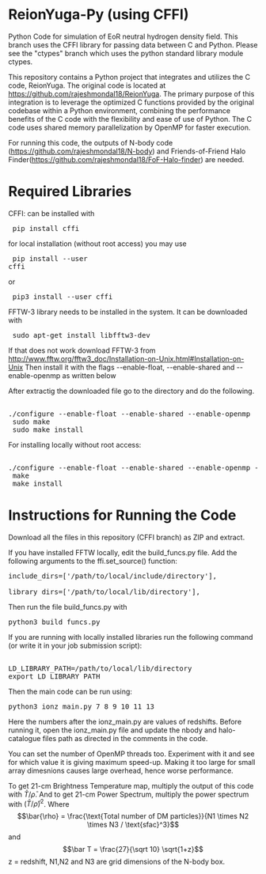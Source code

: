 # ReionYuga-Py (using CFFI)
Python Code for simulation of EoR neutral hydrogen density field. This branch uses the CFFI library for passing data between C and Python. Please see the "ctypes" branch which uses the python standard library module ctypes.

This repository contains a Python project that integrates and utilizes the C code, ReionYuga. The original code is located at https://github.com/rajeshmondal18/ReionYuga. The primary purpose of this integration is to leverage the optimized C functions provided by the original codebase within a Python environment, combining the performance benefits of the C code with the flexibility and ease of use of Python. The C code uses shared memory parallelization by OpenMP for faster execution.

For running this code, the outputs of N-body code (https://github.com/rajeshmondal18/N-body) and Friends-of-Friend Halo Finder(https://github.com/rajeshmondal18/FoF-Halo-finder) are needed.



# Required Libraries

CFFI: can be installed with <pre>  pip install cffi </pre>
for local installation (without root access) you may use <pre> pip install --user cffi </pre> or <pre> pip3 install --user cffi </pre>
FFTW-3 library needs to be installed in the system. It can be downloaded with 
<pre> sudo apt-get install libfftw3-dev </pre>

If that does not work download FFTW-3 from http://www.fftw.org/fftw3_doc/Installation-on-Unix.html#Installation-on-Unix Then install it with the flags --enable-float, --enable-shared and --enable-openmp as written below

After extractig the downloaded file go to the directory and do the following.
<pre> 
./configure --enable-float --enable-shared --enable-openmp
 sudo make
 sudo make install
</pre>

For installing locally without root access:
<pre> 
./configure --enable-float --enable-shared --enable-openmp --prefix=/path/to/your/local/install/directory
 make
 make install
</pre>
 

# Instructions for Running the Code

Download all the files in this repository (CFFI branch) as ZIP and extract.

If you have installed FFTW locally, edit the build_funcs.py file. Add the following arguments to the ffi.set_source() function:
<pre>
include_dirs=['/path/to/local/include/directory'],

library_dirs=['/path/to/local/lib/directory'],
</pre>
    
Then run the file build_funcs.py with 
<pre>
python3 build_funcs.py
</pre>
If you are running with locally installed libraries run the following command (or write it in your job submission script):
<pre> 
LD_LIBRARY_PATH=/path/to/local/lib/directory
export LD_LIBRARY_PATH
</pre>
Then the main code can be run using:
<pre>
python3 ionz_main.py 7 8 9 10 11 13
</pre>

Here the numbers after the ionz_main.py are values of redshifts. Before running it, open the ionz_main.py file and update the nbody and halo-catalogue files path as directed in the comments in the code.

You can set the number of OpenMP threads too. Experiment with it and see for which value it is giving maximum speed-up. Making it too large for small array dimesnions causes large overhead, hence worse performance.

To get 21-cm Brightness Temperature map, multiply the output of this code with $\bar T/\bar{\rho}$.
And to get 21-cm Power Spectrum, multiply the power spectrum with $(\bar T/\bar{\rho})^2$.
Where $$\bar{\rho} = \frac{\text{Total number of DM particles}}{N1 \times N2 \times N3 / \text{sfac}^3}$$ and $$\bar T = \frac{27}{\sqrt 10} \sqrt{1+z}$$  z = redshift, N1,N2 and N3 are grid dimensions of the N-body box.
